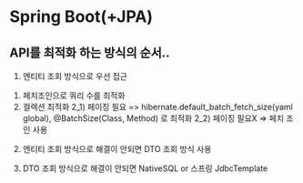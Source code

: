 # Spring Boot(+JPA)

## API를 최적화 하는 방식의 순서..
1. 엔티티 조회 방식으로 우선 접근
  1) 페치조인으로 쿼리 수를 최적화
  2) 컬렉션 최적화
  2_1) 페이징 필요 => hibernate.default_batch_fetch_size(yaml global), @BatchSize(Class, Method) 로 최적화
  2_2) 페이징 필요X => 페치 조인 사용
  
2. 엔티티 조회 방식으로 해결이 안되면 DTO 조회 방식 사용

3. DTO 조회 방식으로 해결이 안되면 NativeSQL or 스프링 JdbcTemplate
